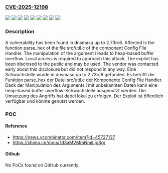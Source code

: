 ### [CVE-2025-12198](https://cve.mitre.org/cgi-bin/cvename.cgi?name=CVE-2025-12198)
![](https://img.shields.io/static/v1?label=Product&message=dnsmasq&color=blue)
![](https://img.shields.io/static/v1?label=Version&message=2.73rc1%20&color=brightgreen)
![](https://img.shields.io/static/v1?label=Version&message=2.73rc2%20&color=brightgreen)
![](https://img.shields.io/static/v1?label=Version&message=2.73rc3%20&color=brightgreen)
![](https://img.shields.io/static/v1?label=Version&message=2.73rc4%20&color=brightgreen)
![](https://img.shields.io/static/v1?label=Version&message=2.73rc5%20&color=brightgreen)
![](https://img.shields.io/static/v1?label=Version&message=2.73rc6%20&color=brightgreen)
![](https://img.shields.io/static/v1?label=Vulnerability&message=Heap-based%20Buffer%20Overflow&color=brightgreen)
![](https://img.shields.io/static/v1?label=Vulnerability&message=Memory%20Corruption&color=brightgreen)

### Description

A vulnerability has been found in dnsmasq up to 2.73rc6. Affected is the function parse_hex of the file src/util.c of the component Config File Handler. The manipulation of the argument i leads to heap-based buffer overflow. Local access is required to approach this attack. The exploit has been disclosed to the public and may be used. The vendor was contacted early about this disclosure but did not respond in any way.
Eine Schwachstelle wurde in dnsmasq up to 2.73rc6 gefunden. Es betrifft die Funktion parse_hex der Datei src/util.c der Komponente Config File Handler. Dank der Manipulation des Arguments i mit unbekannten Daten kann eine heap-based buffer overflow-Schwachstelle ausgenutzt werden. Die Umsetzung des Angriffs hat dabei lokal zu erfolgen. Der Exploit ist öffentlich verfügbar und könnte genutzt werden.

### POC

#### Reference
- https://news.ycombinator.com/item?id=45727137
- https://shimo.im/docs/1d3aMVMmNmiLjg3g/

#### Github
No PoCs found on GitHub currently.

